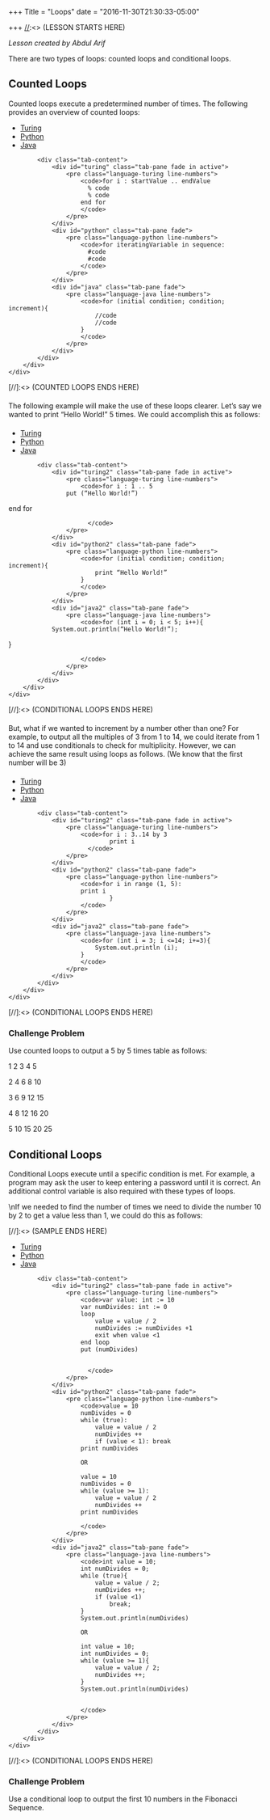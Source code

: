 +++
Title = "Loops"
date = "2016-11-30T21:30:33-05:00"

+++
[//]:<> (LESSON STARTS HERE)
<div id = "Description" class = "container">
    <div class = "row">
        <div class = "col-md-12">
		        <i>Lesson created by Abdul Arif</i>
            <p>There are two types of loops: counted loops and conditional loops.</p>
            <h2>Counted Loops</h2>
            <p>Counted loops execute a predetermined number of times. The following provides an overview of counted loops:</p>
        </div>
    </div>
</div>


[//]:<> (COUNTED LOOPS STARTS HERE)
<div id = "Code" class = "container">
    <div class = "row">
        <div class = "col-md-12">
            <ul class="nav nav-tabs tabs-3" role="tablist">
                <li class="nav-item"><a class="nav-link active" data-toggle="tab" href="#turing" role="tab">Turing</a></li>
                <li class="nav-item"><a class="nav-link" data-toggle="tab" href="#python" role="tab">Python</a></li>
                <li class="nav-item"><a class="nav-link" data-toggle="tab" href="#java" role="tab">Java</a></li>
            </ul>

            <div class="tab-content">
                <div id="turing" class="tab-pane fade in active">
                    <pre class="language-turing line-numbers">
                        <code>for i : startValue .. endValue
                          % code
                          % code
                        end for
                        </code>
                    </pre>
                </div>
                <div id="python" class="tab-pane fade">
                    <pre class="language-python line-numbers">
                        <code>for iteratingVariable in sequence:
                          #code
                          #code
                        </code>
                    </pre>
                </div>
                <div id="java" class="tab-pane fade">
                    <pre class="language-java line-numbers">
                        <code>for (initial condition; condition; increment){
                            //code
                            //code
                        }
                        </code>
                    </pre>
                </div>
            </div>
        </div>
    </div>
</div>
[//]:<> (COUNTED LOOPS ENDS HERE)


<div id = "Description" class = "container">
	<div class = "row">
		<div class = "col-md-12" style = "margin: 20px 0px 20px 0px">
      The following example will make the use of these loops clearer.  Let’s say we wanted to print “Hello World!” 5 times.  We could accomplish this as follows:
		</div>
	</div>
</div>

[//]:<> (CONDITIONAL LOOPS STARTS HERE)
<div id = "Code" class = "container">
    <div class = "row">
        <div class = "col-md-12">
            <ul class="nav nav-tabs tabs-3" role="tablist">
                <li class="nav-item"><a class="nav-link active" data-toggle="tab" href="#turing2" role="tab">Turing</a></li>
                <li class="nav-item"><a class="nav-link" data-toggle="tab" href="#python2" role="tab">Python</a></li>
                <li class="nav-item"><a class="nav-link" data-toggle="tab" href="#java2" role="tab">Java</a></li>
            </ul>

            <div class="tab-content">
                <div id="turing2" class="tab-pane fade in active">
                    <pre class="language-turing line-numbers">
                        <code>for i : 1 .. 5
					put (“Hello World!”)
end for

                          </code>
                    </pre>
                </div>
                <div id="python2" class="tab-pane fade">
                    <pre class="language-python line-numbers">
                        <code>for (initial condition; condition; increment){
                            print “Hello World!”
                        }
                        </code>
                    </pre>
                </div>
                <div id="java2" class="tab-pane fade">
                    <pre class="language-java line-numbers">
                        <code>for (int i = 0; i < 5; i++){
				System.out.println(“Hello World!”);
} 

                        </code>
                    </pre>
                </div>
            </div>
        </div>
    </div>
</div>
[//]:<> (CONDITIONAL LOOPS ENDS HERE)



<div id = "Description" class = "container">
	<div class = "row">
		<div class = "col-md-12" style = "margin: 20px 0px 20px 0px">
      But, what if we wanted to increment by a number other than one?  For example, to output all the multiples of 3 from 1 to 14, we could iterate from 1 to 14 and use conditionals to check for multiplicity.  However, we can achieve the same result using loops as follows.  (We know that the first number will be 3)
		</div>
	</div>
</div>

[//]:<> (CONDITIONAL LOOPS STARTS HERE)
<div id = "Code" class = "container">
    <div class = "row">
        <div class = "col-md-12">
            <ul class="nav nav-tabs tabs-3" role="tablist">
                <li class="nav-item"><a class="nav-link active" data-toggle="tab" href="#turing2" role="tab">Turing</a></li>
                <li class="nav-item"><a class="nav-link" data-toggle="tab" href="#python2" role="tab">Python</a></li>
                <li class="nav-item"><a class="nav-link" data-toggle="tab" href="#java2" role="tab">Java</a></li>
            </ul>

            <div class="tab-content">
                <div id="turing2" class="tab-pane fade in active">
                    <pre class="language-turing line-numbers">
                        <code>for i : 3..14 by 3
                          		print i
                          </code>
                    </pre>
                </div>
                <div id="python2" class="tab-pane fade">
                    <pre class="language-python line-numbers">
                        <code>for i in range (1, 5):
						print i	
                        		}
                        </code>
                    </pre>
                </div>
                <div id="java2" class="tab-pane fade">
                    <pre class="language-java line-numbers">
                        <code>for (int i = 3; i <=14; i+=3){
                            System.out.println (i);
                        }
                        </code>
                    </pre>
                </div>
            </div>
        </div>
    </div>
</div>
[//]:<> (CONDITIONAL LOOPS ENDS HERE)



[//]:<> (LESSON STARTS HERE)
<div id = "Description" class = "container">
    <div class = "row">
        <div class = "col-md-12">
		 <h3>Challenge Problem</h3>
            <p>Use counted loops to output a 5 by 5 times table as follows:</p>
			<p>1   2    3    4    5</p>
			<p>2   4    6    8    10</p>
			<p>3   6    9    12  15</p>
			<p>4   8    12  16  20</p>
			<p>5   10  15  20  25</p>
        </div>
    </div>
</div>



[//]:<> (SAMPLE STARTS HERE)
<div id = "Sample" class = "container">
    <div class = "row">
        <div class = "col-md-12">
            <h2> Conditional Loops </h2>
            <p> Conditional Loops execute until a specific condition is met.  For example, a program may ask the user to keep entering a password until it is correct.  An additional control variable is also required with these types of loops.
</p>
		<p>\nIf we needed to find the number of times we need to divide the number 10 by 2 to get a value less than 1, we could do this as follows:
</p>
        </div>
    </div>
</div>
[//]:<> (SAMPLE ENDS HERE)


[//]:<> (CONDITIONAL LOOPS STARTS HERE)
<div id = "Code" class = "container">
    <div class = "row">
        <div class = "col-md-12">
            <ul class="nav nav-tabs tabs-3" role="tablist">
                <li class="nav-item"><a class="nav-link active" data-toggle="tab" href="#turing2" role="tab">Turing</a></li>
                <li class="nav-item"><a class="nav-link" data-toggle="tab" href="#python2" role="tab">Python</a></li>
                <li class="nav-item"><a class="nav-link" data-toggle="tab" href="#java2" role="tab">Java</a></li>
            </ul>

            <div class="tab-content">
                <div id="turing2" class="tab-pane fade in active">
                    <pre class="language-turing line-numbers">
                        <code>var value: int := 10
						var numDivides: int := 0
						loop
							value = value / 2
							numDivides := numDivides +1
							exit when value <1
						end loop
						put (numDivides)


                          </code>
                    </pre>
                </div>
                <div id="python2" class="tab-pane fade">
                    <pre class="language-python line-numbers">
                        <code>value = 10
						numDivides = 0
						while (true):
							value = value / 2
							numDivides ++
							if (value < 1): break
						print numDivides

						OR

						value = 10
						numDivides = 0
						while (value >= 1):
							value = value / 2
							numDivides ++
						print numDivides

                        </code>
                    </pre>
                </div>
                <div id="java2" class="tab-pane fade">
                    <pre class="language-java line-numbers">
                        <code>int value = 10;
						int numDivides = 0;
						while (true){
							value = value / 2;
							numDivides ++;
							if (value <1)
								break;
						}
						System.out.println(numDivides)
						
						OR

						int value = 10;
						int numDivides = 0;
						while (value >= 1){
							value = value / 2;
							numDivides ++;
						}
						System.out.println(numDivides)


                        </code>
                    </pre>
                </div>
            </div>
        </div>
    </div>
</div>
[//]:<> (CONDITIONAL LOOPS ENDS HERE)

[//]:<> (LESSON STARTS HERE)
<div id = "Description" class = "container">
    <div class = "row">
        <div class = "col-md-12">
		 <h3>Challenge Problem</h3>
            <p>Use a conditional loop to output the first 10 numbers in the Fibonacci Sequence.  </p>
        </div>
    </div>
</div>




